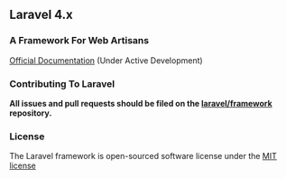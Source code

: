 ## Laravel 4.x### A Framework For Web Artisans[Official Documentation](http://four.laravel.com) (Under Active Development)### Contributing To Laravel**All issues and pull requests should be filed on the [laravel/framework](http://github.com/laravel/framework) repository.**### LicenseThe Laravel framework is open-sourced software license under the [MIT license](http://opensource.org/licenses/MIT)